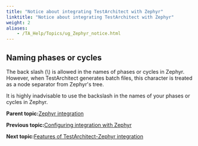 ```yaml
--- 
title: "Notice about integrating TestArchitect with Zephyr"
linktitle: "Notice about integrating TestArchitect with Zephyr"
weight: 2
aliases: 
    - /TA_Help/Topics/ug_Zephyr_notice.html
---
```


## Naming phases or cycles

The back slash \(\\\) is allowed in the names of phases or cycles in Zephyr. However, when TestArchitect generates batch files, this character is treated as a node separator from Zephyr's tree.

It is highly inadvisable to use the backslash in the names of your phases or cycles in Zephyr.

**Parent topic:**[Zephyr integration](/TA_Help/Topics/ug_Zephyr.html)

**Previous topic:**[Configuring integration with Zephyr](/TA_Help/Topics/ug_Zephyr_configuring.html)

**Next topic:**[Features of TestArchitect-Zephyr integration](/TA_Help/Topics/ug_Zephyr_features.html)

